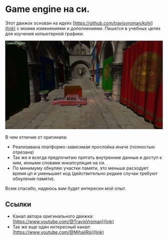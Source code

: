 # Game engine на си.

Этот движок основан на идеях [https://github.com/travisvroman/kohi](link) c моими изменениями и дополнениями. Пишется в учебных целях для изучения копьютерной графики.

![Test application](/screens/20250309-205255.png?raw=true "Test application")

В чем отличие от оригинала:
  - Реализавана платформо-зависимая прослойка иначе (полностью отрезана)
  - Так же я всегда предпочитаю прятать внутренние данные и доступ к ним, инными словами инкапсуляция на си.
  - По минимуму обнуляю участки памяти, это меньше расходует время цп и уменьшает код (действительно редкие случаи требуют обнуления памяти).

Всем спасибо, надеюсь вам будет интересен мой опыт.

## Ссылки
  - Канал автора оригинального движка: [https://www.youtube.com/@TravisVroman](link)
  - Так же еще один интересный канал: [https://www.youtube.com/@MihailRis](link)
